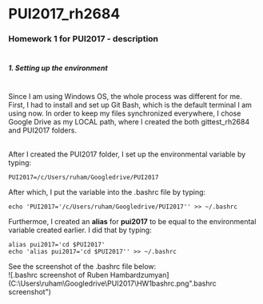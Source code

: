 # PUI2017_rh2684

### Homework 1 for PUI2017 - description<br /><br />

##### 1. Setting up the environment<br /><br />

Since I am using Windows OS, the whole process was different for me. First, I had to install and set up Git Bash, which is the default terminal I am using now. In order to keep my files synchronized everywhere, I chose Google Drive as my LOCAL path, where I created the both gittest_rh2684 and PUI2017 folders.<br /><br />

After I created the PUI2017 folder, I set up the environmental variable by typing:<br />

	PUI2017=/c/Users/ruham/Googledrive/PUI2017
	
After which, I put the variable into the .bashrc file by typing:<br />

	echo 'PUI2017='/c/Users/ruham/Googledrive/PUI2017'' >> ~/.bashrc

Furthermoe, I created an <b>alias</b> for <b>pui2017</b> to be equal to the environmental variable created earlier. I did that by typing:<br />

	alias pui2017='cd $PUI2017'
	echo 'alias pui2017='cd $PUI2017'' >> ~/.bashrc
	
See the screenshot of the .bashrc file below:<br />
![.bashrc screenshot of Ruben Hambardzumyan](C:\Users\ruham\Googledrive\PUI2017\HW1bashrc.png".bashrc screenshot")<br />



